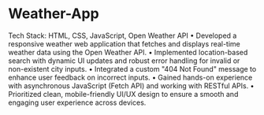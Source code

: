 # Weather-App
Tech Stack: HTML, CSS, JavaScript, Open Weather API
•	Developed a responsive weather web application that fetches and displays real-time weather data using the Open Weather API.
•	Implemented location-based search with dynamic UI updates and robust error handling for invalid or non-existent city inputs.
•	Integrated a custom "404 Not Found" message to enhance user feedback on incorrect inputs.
•	Gained hands-on experience with asynchronous JavaScript (Fetch API) and working with RESTful APIs.
•	Prioritized clean, mobile-friendly UI/UX design to ensure a smooth and engaging user experience across devices.
